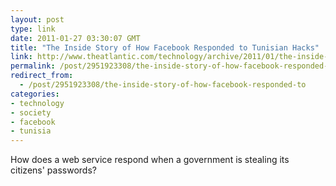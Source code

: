 ```yaml
---
layout: post
type: link
date: 2011-01-27 03:30:07 GMT
title: "The Inside Story of How Facebook Responded to Tunisian Hacks"
link: http://www.theatlantic.com/technology/archive/2011/01/the-inside-story-of-how-facebook-responded-to-tunisian-hacks/70044/
permalink: /post/2951923308/the-inside-story-of-how-facebook-responded-to
redirect_from: 
  - /post/2951923308/the-inside-story-of-how-facebook-responded-to
categories:
- technology
- society
- facebook
- tunisia
---
```

How does a web service respond when a government is stealing its citizens' passwords?